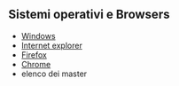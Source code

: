 ## Sistemi operativi e Browsers

* [Windows](/soft/base/windows "windows")
* [Internet explorer](/soft/base/explorer "internet explorer")
* [Firefox](/soft/base/firefox "Firefox-Mozilla")
* [Chrome](/soft/base/chrome "Chrome")
* elenco dei master
